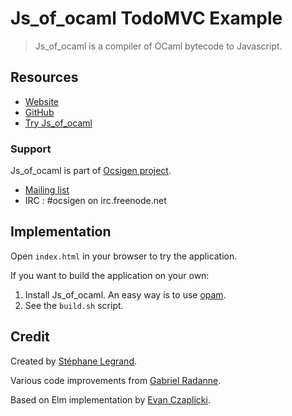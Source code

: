 # Js_of_ocaml TodoMVC Example

> Js_of_ocaml is a compiler of OCaml bytecode to Javascript.

## Resources

- [Website](http://ocsigen.org/js_of_ocaml/)
- [GitHub](https://github.com/ocsigen/js_of_ocaml)
- [Try Js_of_ocaml](http://try.ocamlpro.com/js_of_ocaml/)

### Support

Js_of_ocaml is part of [Ocsigen project](http://ocsigen.org/).

- [Mailing list](https://sympa.inria.fr/sympa/subscribe/ocsigen)
- IRC : #ocsigen on irc.freenode.net


## Implementation

Open `index.html` in your browser to try the application.

If you want to build the application on your own:

1. Install Js_of_ocaml. An easy way is to use [opam](https://opam.ocaml.org/).
2. See the `build.sh` script.


## Credit

Created by [Stéphane Legrand](https://stephanelegrand.wordpress.com/).

Various code improvements from [Gabriel Radanne](https://github.com/Drup).

Based on Elm implementation by [Evan Czaplicki](https://github.com/evancz).
